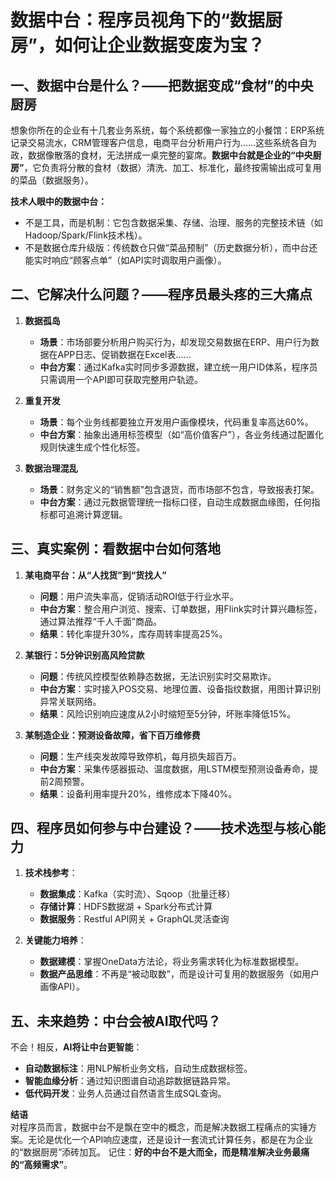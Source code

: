 
# 数据中台：程序员视角下的“数据厨房”，如何让企业数据变废为宝？  


## 一、数据中台是什么？——把数据变成“食材”的中央厨房
想象你所在的企业有十几套业务系统，每个系统都像一家独立的小餐馆：ERP系统记录交易流水，CRM管理客户信息，电商平台分析用户行为……这些系统各自为政，数据像散落的食材，无法拼成一桌完整的宴席。**数据中台就是企业的“中央厨房”**，它负责将分散的食材（数据）清洗、加工、标准化，最终按需输出成可复用的菜品（数据服务）。  

**技术人眼中的数据中台：**  
- 不是工具，而是机制：它包含数据采集、存储、治理、服务的完整技术链（如Hadoop/Spark/Flink技术栈）。  
- 不是数据仓库升级版：传统数仓只做“菜品预制”（历史数据分析），而中台还能实时响应“顾客点单”（如API实时调取用户画像）。  


## 二、它解决什么问题？——程序员最头疼的三大痛点
1. **数据孤岛**  
   - **场景**：市场部要分析用户购买行为，却发现交易数据在ERP、用户行为数据在APP日志、促销数据在Excel表……  
   - **中台方案**：通过Kafka实时同步多源数据，建立统一用户ID体系，程序员只需调用一个API即可获取完整用户轨迹。  

2. **重复开发**  
   - **场景**：每个业务线都要独立开发用户画像模块，代码重复率高达60%。  
   - **中台方案**：抽象出通用标签模型（如“高价值客户”），各业务线通过配置化规则快速生成个性化标签。  

3. **数据治理混乱**  
   - **场景**：财务定义的“销售额”包含退货，而市场部不包含，导致报表打架。  
   - **中台方案**：通过元数据管理统一指标口径，自动生成数据血缘图，任何指标都可追溯计算逻辑。  


## 三、真实案例：看数据中台如何落地
1. **某电商平台：从“人找货”到“货找人”**  
   - **问题**：用户流失率高，促销活动ROI低于行业水平。  
   - **中台方案**：整合用户浏览、搜索、订单数据，用Flink实时计算兴趣标签，通过算法推荐“千人千面”商品。  
   - **结果**：转化率提升30%，库存周转率提高25%。  

2. **某银行：5分钟识别高风险贷款**  
   - **问题**：传统风控模型依赖静态数据，无法识别实时交易欺诈。  
   - **中台方案**：实时接入POS交易、地理位置、设备指纹数据，用图计算识别异常关联网络。  
   - **结果**：风险识别响应速度从2小时缩短至5分钟，坏账率降低15%。  

3. **某制造企业：预测设备故障，省下百万维修费**  
   - **问题**：生产线突发故障导致停机，每月损失超百万。  
   - **中台方案**：采集传感器振动、温度数据，用LSTM模型预测设备寿命，提前2周预警。  
   - **结果**：设备利用率提升20%，维修成本下降40%。  


## 四、程序员如何参与中台建设？——技术选型与核心能力
1. **技术栈参考**：  
   - **数据集成**：Kafka（实时流）、Sqoop（批量迁移）  
   - **存储计算**：HDFS数据湖 + Spark分布式计算  
   - **数据服务**：Restful API网关 + GraphQL灵活查询  

2. **关键能力培养**：  
   - **数据建模**：掌握OneData方法论，将业务需求转化为标准数据模型。  
   - **数据产品思维**：不再是“被动取数”，而是设计可复用的数据服务（如用户画像API）。  


## 五、未来趋势：中台会被AI取代吗？
不会！相反，**AI将让中台更智能**：  
- **自动数据标注**：用NLP解析业务文档，自动生成数据标签。  
- **智能血缘分析**：通过知识图谱自动追踪数据链路异常。  
- **低代码开发**：业务人员通过自然语言生成SQL查询。  


**结语**  
对程序员而言，数据中台不是飘在空中的概念，而是解决数据工程痛点的实锤方案。无论是优化一个API响应速度，还是设计一套流式计算任务，都是在为企业的“数据厨房”添砖加瓦。
记住：**好的中台不是大而全，而是精准解决业务最痛的“高频需求”**。
